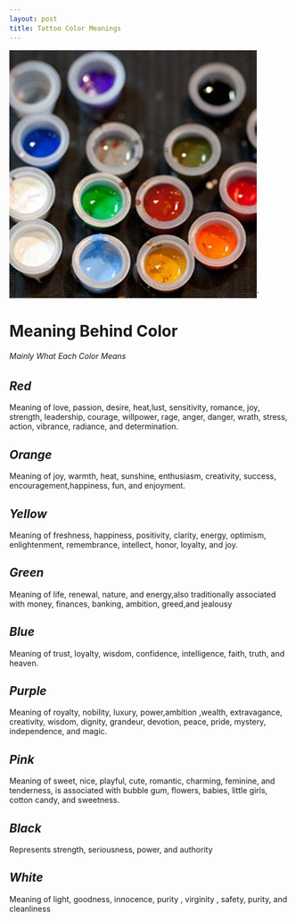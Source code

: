 ```yaml
---
layout: post
title: Tattoo Color Meanings 
---
```



![differnetinks](/images/IMG_6308.JPG)`



# Meaning Behind Color 
###### Mainly What Each Color Means


## *Red*
Meaning of  love, passion, desire, heat,lust, sensitivity, romance, joy, strength, leadership, courage, willpower, rage, anger, danger, wrath, stress, action, vibrance, radiance, and determination.

## *Orange*
 Meaning of joy, warmth, heat, sunshine, enthusiasm, creativity, success, encouragement,happiness, fun, and enjoyment.

## *Yellow*

 Meaning of freshness, happiness, positivity, clarity, energy, optimism, enlightenment, remembrance, intellect, honor, loyalty, and joy. 
 
## *Green* 

Meaning of life, renewal, nature, and energy,also traditionally associated with money, finances, banking, ambition, greed,and  jealousy


## *Blue*

Meaning of trust, loyalty, wisdom, confidence, intelligence, faith, truth, and heaven.

## *Purple*
 Meaning of royalty, nobility, luxury, power,ambition ,wealth, extravagance, creativity, wisdom, dignity, grandeur, devotion, peace, pride, mystery, independence, and magic.
 
## *Pink*
 Meaning of sweet, nice, playful, cute, romantic, charming, feminine, and tenderness, is associated with bubble gum, flowers, babies, little girls, cotton candy, and sweetness.
## *Black*
Represents strength, seriousness, power, and authority
## *White*

 Meaning of light, goodness, innocence, purity , virginity , safety, purity, and cleanliness
